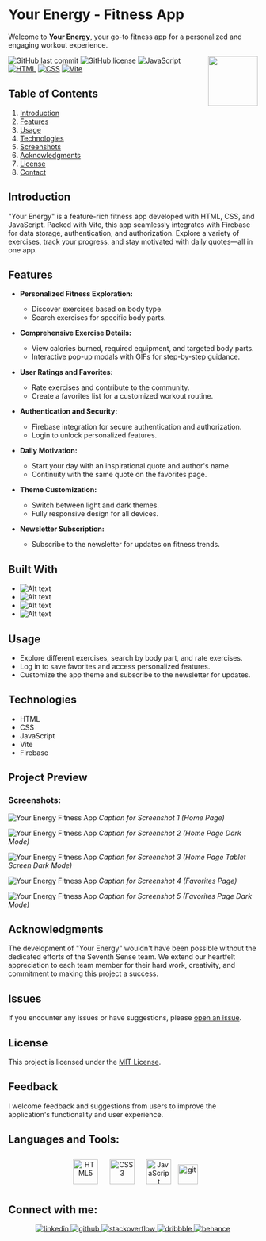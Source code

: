 # Your Energy - Fitness App

Welcome to **Your Energy**, your go-to fitness app for a personalized and engaging workout experience.

<img align="right" src="https://media.giphy.com/media/du3J3cXyzhj75IOgvA/giphy.gif" width="100"/>

[![GitHub last commit](https://img.shields.io/github/last-commit/Alexandrbig1/your-energy-fitness-app)](https://github.com/Alexandrbig1/goal-craft/commits/main)
[![GitHub license](https://img.shields.io/github/license/Alexandrbig1/your-energy-fitness-app)](https://github.com/Alexandrbig1/goal-craft/blob/main/LICENSE)
[![JavaScript](https://img.shields.io/badge/JavaScript-Latest-yellow.svg)](https://developer.mozilla.org/en-US/docs/Web/JavaScript)
[![HTML](https://img.shields.io/badge/HTML5-<!DOCTYPE%20html>-orange)](https://developer.mozilla.org/en-US/docs/Web/HTML)
[![CSS](https://img.shields.io/badge/CSS3-styles-blue)](https://developer.mozilla.org/en-US/docs/Web/CSS)
[![Vite](https://img.shields.io/badge/Vite-5.0.10-green)](https://vitejs.dev/)

## Table of Contents

1. [Introduction](#introduction)
2. [Features](#features)
3. [Usage](#usage)
4. [Technologies](#technologies)
5. [Screenshots](#screenshots)
6. [Acknowledgments](#acknowledgments)
7. [License](#license)
8. [Contact](#connect-with-me)

## Introduction

"Your Energy" is a feature-rich fitness app developed with HTML, CSS, and JavaScript. Packed with Vite, this app seamlessly integrates with Firebase for data storage, authentication, and authorization. Explore a variety of exercises, track your progress, and stay motivated with daily quotes—all in one app.

## Features

- **Personalized Fitness Exploration:**

  - Discover exercises based on body type.
  - Search exercises for specific body parts.

- **Comprehensive Exercise Details:**

  - View calories burned, required equipment, and targeted body parts.
  - Interactive pop-up modals with GIFs for step-by-step guidance.

- **User Ratings and Favorites:**

  - Rate exercises and contribute to the community.
  - Create a favorites list for a customized workout routine.

- **Authentication and Security:**

  - Firebase integration for secure authentication and authorization.
  - Login to unlock personalized features.

- **Daily Motivation:**

  - Start your day with an inspirational quote and author's name.
  - Continuity with the same quote on the favorites page.

- **Theme Customization:**

  - Switch between light and dark themes.
  - Fully responsive design for all devices.

- **Newsletter Subscription:**
  - Subscribe to the newsletter for updates on fitness trends.

## Built With

- ![Alt text](https://img.shields.io/badge/JavaScript-F7DF1E.svg?style=for-the-badge&logo=JavaScript&logoColor=black)
- ![Alt text](https://img.shields.io/badge/HTML5-E34F26.svg?style=for-the-badge&logo=HTML5&logoColor=white)
- ![Alt text](https://img.shields.io/badge/CSS3-1572B6.svg?style=for-the-badge&logo=CSS3&logoColor=white)
- ![Alt text](https://img.shields.io/badge/Vite-646CFF.svg?style=for-the-badge&logo=Vite&logoColor=white)

## Usage

- Explore different exercises, search by body part, and rate exercises.
- Log in to save favorites and access personalized features.
- Customize the app theme and subscribe to the newsletter for updates.

## Technologies

- HTML
- CSS
- JavaScript
- Vite
- Firebase

## Project Preview

### Screenshots:

![Your Energy Fitness App](/images/screenshots/energy-home1.jpg) _Caption for Screenshot 1
(Home Page)_

![Your Energy Fitness App](/images/screenshots/energy-home2.jpg) _Caption for Screenshot 2
(Home Page Dark Mode)_

![Your Energy Fitness App](/images/screenshots/energy-home3.jpg) _Caption for Screenshot 3
(Home Page Tablet Screen Dark Mode)_

![Your Energy Fitness App](/images/screenshots/energy-favorites1.jpg) _Caption for Screenshot 4
(Favorites Page)_

![Your Energy Fitness App](/images/screenshots/energy-favorites2.jpg) _Caption for Screenshot 5
(Favorites Page Dark Mode)_

## Acknowledgments

The development of "Your Energy" wouldn't have been possible without the dedicated efforts of the Seventh Sense team. We extend our heartfelt appreciation to each team member for their hard work, creativity, and commitment to making this project a success.

## Issues

If you encounter any issues or have suggestions, please
[open an issue](https://github.com/Alexandrbig1/your-energy-fitness-app/issues).

## License

This project is licensed under the [MIT License](LICENSE).

## Feedback

I welcome feedback and suggestions from users to improve the application's
functionality and user experience.

## Languages and Tools:

<div align="center">

<a href="https://en.wikipedia.org/wiki/HTML5" target="_blank"><img style="margin: 10px" src="https://profilinator.rishav.dev/skills-assets/html5-original-wordmark.svg" alt="HTML5" height="50" /></a>
<a href="https://www.w3schools.com/css/" target="_blank"><img style="margin: 10px" src="https://profilinator.rishav.dev/skills-assets/css3-original-wordmark.svg" alt="CSS3" height="50" /></a>
<a href="https://www.javascript.com/" target="_blank"><img style="margin: 10px" src="https://profilinator.rishav.dev/skills-assets/javascript-original.svg" alt="JavaScript" height="50" /></a>
<a href="https://git-scm.com/" target="_blank" rel="noreferrer">
<img src="https://www.vectorlogo.zone/logos/git-scm/git-scm-icon.svg" alt="git" width="40" height="40"/></a>

</div>

## Connect with me:

<div align="center">
<a href="https://linkedin.com/in/alex-smagin29" target="_blank">
<img src=https://img.shields.io/badge/linkedin-%231E77B5.svg?&style=for-the-badge&logo=linkedin&logoColor=white alt=linkedin style="margin-bottom: 5px;" />
</a>
<a href="https://github.com/alexandrbig1" target="_blank">
<img src=https://img.shields.io/badge/github-%2324292e.svg?&style=for-the-badge&logo=github&logoColor=white alt=github style="margin-bottom: 5px;" />
</a>
<a href="https://stackoverflow.com/users/22484161/alex-smagin" target="_blank">
<img src=https://img.shields.io/badge/stackoverflow-%23F28032.svg?&style=for-the-badge&logo=stackoverflow&logoColor=white alt=stackoverflow style="margin-bottom: 5px;" />
</a>
<a href="https://dribbble.com/Alexandrbig1" target="_blank">
<img src=https://img.shields.io/badge/dribbble-%23E45285.svg?&style=for-the-badge&logo=dribbble&logoColor=white alt=dribbble style="margin-bottom: 5px;" />
</a>
<a href="https://www.behance.net/a1126" target="_blank">
<img src=https://img.shields.io/badge/behance-%23191919.svg?&style=for-the-badge&logo=behance&logoColor=white alt=behance style="margin-bottom: 5px;" />
</a>
</div>
